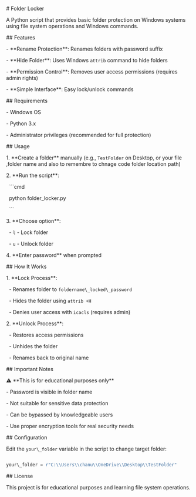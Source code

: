 \# Folder Locker



A Python script that provides basic folder protection on Windows systems using file system operations and Windows commands.



\## Features



\- \*\*Rename Protection\*\*: Renames folders with password suffix

\- \*\*Hide Folder\*\*: Uses Windows `attrib` command to hide folders

\- \*\*Permission Control\*\*: Removes user access permissions (requires admin rights)

\- \*\*Simple Interface\*\*: Easy lock/unlock commands



\## Requirements



\- Windows OS

\- Python 3.x

\- Administrator privileges (recommended for full protection)



\## Usage



1\. \*\*Create a folder\*\* manually (e.g., `TestFolder` on Desktop, or your file ,folder name and also to remembre to chnage code folder location path)

2\. \*\*Run the script\*\*:

&nbsp;  ```cmd

&nbsp;  python folder\_locker.py

&nbsp;  ```

3\. \*\*Choose option\*\*:

&nbsp;  - `l` - Lock folder

&nbsp;  - `u` - Unlock folder

4\. \*\*Enter password\*\* when prompted



\## How It Works



1\. \*\*Lock Process\*\*:

&nbsp;  - Renames folder to `foldername\_locked\_password`

&nbsp;  - Hides the folder using `attrib +H`

&nbsp;  - Denies user access with `icacls` (requires admin)



2\. \*\*Unlock Process\*\*:

&nbsp;  - Restores access permissions

&nbsp;  - Unhides the folder

&nbsp;  - Renames back to original name



\## Important Notes



⚠️ \*\*This is for educational purposes only\*\*

\- Password is visible in folder name

\- Not suitable for sensitive data protection

\- Can be bypassed by knowledgeable users

\- Use proper encryption tools for real security needs



\## Configuration



Edit the `your\_folder` variable in the script to change target folder:

```python

your\_folder = r"C:\\Users\\chanu\\OneDrive\\Desktop\\TestFolder"

```



\## License



This project is for educational purposes and learning file system operations.

